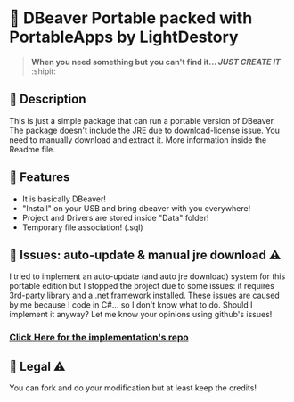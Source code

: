 # :large_blue_diamond: DBeaver Portable packed with PortableApps by LightDestory  
> **When you need something but you can't find it... _JUST CREATE IT_** :shipit:

## :large_orange_diamond: Description  
This is just a simple package that can run a portable version of DBeaver.
The package doesn't include the JRE due to download-license issue. You need to manually download and extract it. More information inside the Readme file.

## :large_orange_diamond: Features  
- It is basically DBeaver!
- "Install" on your USB and bring dbeaver with you everywhere!
- Project and Drivers are stored inside "Data" folder!
- Temporary file association! (.sql)

## :large_orange_diamond: Issues: auto-update & manual jre download :warning:  
I tried to implement an auto-update (and auto jre download) system for this portable edition but I stopped the project due to some issues: it requires 3rd-party library and a .net framework installed. 
These issues are caused by me because I code in C#... so I don't know what to do.
Should I implement it anyway? Let me know your opinions using github's issues!
### [Click Here for the implementation's repo](https://github.com/LightDestory/DBeaver-Portable-AutoUpdate-Project) 

## :large_orange_diamond: Legal :warning:  
You can fork and do your modification but at least keep the credits!